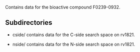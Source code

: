 Contains data for the bioactive compound F0239-0932.

## Subdirectories

- cside/ contains data for the C-side search space on rv1821.

- nside/ contains data for the N-side search space on rv1821.


